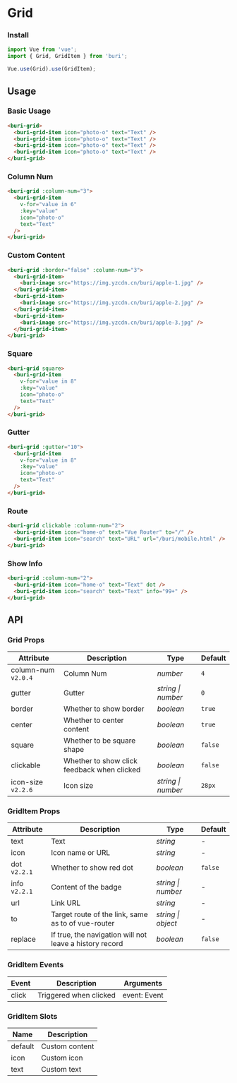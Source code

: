 # Grid

### Install

``` javascript
import Vue from 'vue';
import { Grid, GridItem } from 'buri';

Vue.use(Grid).use(GridItem);
```

## Usage

### Basic Usage

```html
<buri-grid>
  <buri-grid-item icon="photo-o" text="Text" />
  <buri-grid-item icon="photo-o" text="Text" />
  <buri-grid-item icon="photo-o" text="Text" />
  <buri-grid-item icon="photo-o" text="Text" />
</buri-grid>
```

### Column Num

```html
<buri-grid :column-num="3">
  <buri-grid-item
    v-for="value in 6"
    :key="value"
    icon="photo-o"
    text="Text"
  />
</buri-grid>
```

### Custom Content

```html
<buri-grid :border="false" :column-num="3">
  <buri-grid-item>
    <buri-image src="https://img.yzcdn.cn/buri/apple-1.jpg" />
  </buri-grid-item>
  <buri-grid-item>
    <buri-image src="https://img.yzcdn.cn/buri/apple-2.jpg" />
  </buri-grid-item>
  <buri-grid-item>
    <buri-image src="https://img.yzcdn.cn/buri/apple-3.jpg" />
  </buri-grid-item>
</buri-grid>
```

### Square

```html
<buri-grid square>
  <buri-grid-item
    v-for="value in 8"
    :key="value"
    icon="photo-o"
    text="Text"
  />
</buri-grid>
```

### Gutter

```html
<buri-grid :gutter="10">
  <buri-grid-item
    v-for="value in 8"
    :key="value"
    icon="photo-o"
    text="Text"
  />
</buri-grid>
```

### Route

```html
<buri-grid clickable :column-num="2">
  <buri-grid-item icon="home-o" text="Vue Router" to="/" />
  <buri-grid-item icon="search" text="URL" url="/buri/mobile.html" />
</buri-grid>
```

### Show Info

```html
<buri-grid :column-num="2">
  <buri-grid-item icon="home-o" text="Text" dot />
  <buri-grid-item icon="search" text="Text" info="99+" />
</buri-grid>
```

## API

### Grid Props

| Attribute | Description | Type | Default |
|------|------|------|------|
| column-num `v2.0.4` | Column Num | *number* | `4` |
| gutter | Gutter | *string \| number* | `0` |
| border | Whether to show border | *boolean* | `true` |
| center | Whether to center content | *boolean* | `true` |
| square | Whether to be square shape | *boolean* | `false` |
| clickable | Whether to show click feedback when clicked | *boolean* | `false` |
| icon-size `v2.2.6` | Icon size | *string \| number* | `28px` |

### GridItem Props

| Attribute | Description | Type | Default |
|------|------|------|------|
| text | Text | *string* | - |
| icon | Icon name or URL | *string* | - |
| dot `v2.2.1` | Whether to show red dot | *boolean* | `false` |
| info `v2.2.1` | Content of the badge | *string \| number* | - |
| url | Link URL | *string* | - |
| to | Target route of the link, same as to of vue-router | *string \| object* | - |
| replace | If true, the navigation will not leave a history record | *boolean* | `false` |

### GridItem Events

| Event | Description | Arguments |
|------|------|------|
| click | Triggered when clicked | event: Event |

### GridItem Slots

| Name | Description |
|------|------|
| default | Custom content |
| icon | Custom icon |
| text | Custom text |
